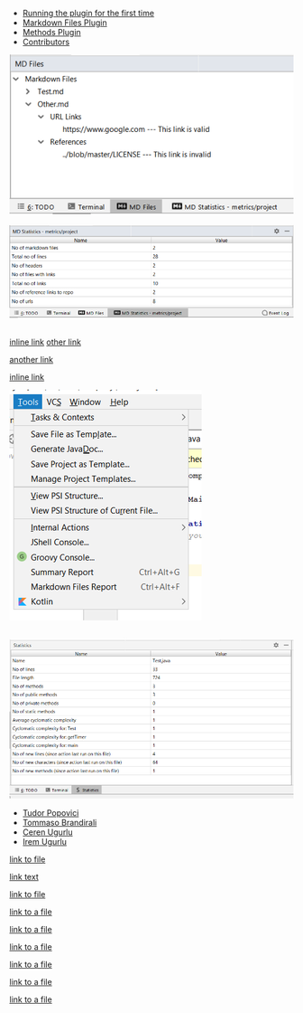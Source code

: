 * [Running the plugin for the first time](#running-the-plugin-for-the-first-time)
* [Markdown Files Plugin](#markdown-files-plugin)
* [Methods Plugin](#methods-plugin)
* [Contributors](#contributors)

![src/main/images/image4.png](images/image4.png)<br/><br/>
![Image of MD Statistics](images/image3.png)<br/><br/>


[inline link](build.gradle#L21-L25)
[other link](build.gradle#L22)

[another link](https://github.com/tudorpopovici1/demo-plugin-jetbrains-project/blame/master/src/main/java/actions/MarkdownAction.java#L38)

[inline link](build.gradle#L25)

[1]: https://www.jetbrains.com

![Image of Tools Menu](src/main/images/image1.png)<br/><br/>

![Image of Statistics](images/image2.png)

* [Tudor Popovici](https://github.com/tudorpopovici1)
* [Tommaso Brandirali](https://github.com/TommasoBrandirali)
* [Ceren Ugurlu](https://github.com/cugurlu)
* [Irem Ugurlu](https://github.com/iremugurlu)

[link to file](src/main/java/SummaryData.java)

[link text itself]: http://www.reddit.com
[link text][link text itself]

[link to file](build.gradle)

[link to a file](src/main/java/service/FileStatistics.java)

[link to a file](src/main/java/data/LinkStatistics.java)

[link to a file](src/main/java/data/DataAggregator.java)

[link to a file](src/main/java/data/MDStatistics.java)

[link to a file](src/main/java/service/new_file.txt)

[link to a file](src/main/java/service/FileStatistics.java)
